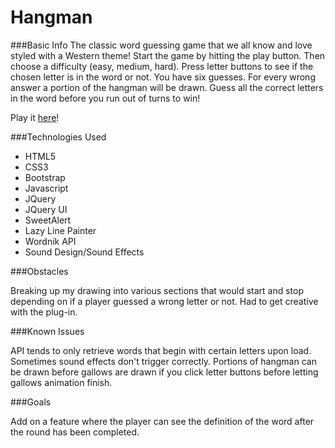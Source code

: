 # Hangman
###Basic Info
The classic word guessing game that we all know and love styled with a Western theme! Start the game by hitting the play button. Then choose a difficulty (easy, medium, hard). Press letter buttons to see if the chosen letter is in the word or not. You have six guesses. For every wrong answer a portion of the hangman will be drawn. Guess all the correct letters in the word before you run out of turns to win!

Play it [here](http://thecodingcarlson.github.io/Hangman)!

###Technologies Used
* HTML5
* CSS3
* Bootstrap
* Javascript
* JQuery
* JQuery UI
* SweetAlert
* Lazy Line Painter
* Wordnik API
* Sound Design/Sound Effects

###Obstacles

Breaking up my drawing into various sections that would start and stop depending on if a player guessed a wrong letter or not. Had to get creative with the plug-in.

###Known Issues

API tends to only retrieve words that begin with certain letters upon load. Sometimes sound effects don't trigger correctly. Portions of hangman can be drawn before gallows are drawn if you click letter buttons before letting gallows animation finish.

###Goals

Add on a feature where the player can see the definition of the word after the round has been completed.




